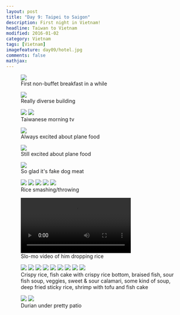 ```yaml
---
layout: post
title: "Day 9: Taipei to Saigon"
description: First night in Vietnam!
headline: Taiwan to Vietnam
modified: 2016-01-02	
category: Vietnam
tags: [Vietnam]
imagefeature: day09/hotel.jpg
comments: false
mathjax:
---
```


<figure>
<a href='{{ site.url }}/images/day09/breakfast.jpg'><img src='{{ site.url }}/images/day09/breakfast.jpg'></a>
    <figcaption>First non-buffet breakfast in a while</figcaption>
</figure>

<figure>
<a href='{{ site.url }}/images/day09/hotel.jpg'><img src='{{ site.url }}/images/day09/hotel.jpg'></a>
    <figcaption>Really diverse building</figcaption>
</figure>

<figure class="half">
<a href='{{ site.url }}/images/day09/eeyore.jpg'><img src='{{ site.url }}/images/day09/eeyore.jpg'></a>
<a href='{{ site.url }}/images/day09/pizza.jpg'><img src='{{ site.url }}/images/day09/pizza.jpg'></a>
    <figcaption>Taiwanese morning tv</figcaption>
</figure>

<figure>
<a href='{{ site.url }}/images/day09/plane-food.jpg'><img src='{{ site.url }}/images/day09/plane-food.jpg'></a>
    <figcaption>Always excited about plane food</figcaption>
</figure>

<figure>
<a href='{{ site.url }}/images/day09/second-plane-food.jpg'><img src='{{ site.url }}/images/day09/second-plane-food.jpg'></a>
    <figcaption>Still excited about plane food</figcaption>
</figure>

<figure>
<a href='{{ site.url }}/images/day09/dog.jpg'><img src='{{ site.url }}/images/day09/dog.jpg'></a>
    <figcaption>So glad it's fake dog meat</figcaption>
</figure>

<figure class="third">
<a href='{{ site.url }}/images/day09/throw1.jpg'><img src='{{ site.url }}/images/day09/throw1.jpg'></a>
<a href='{{ site.url }}/images/day09/throw2.jpg'><img src='{{ site.url }}/images/day09/throw2.jpg'></a>
<a href='{{ site.url }}/images/day09/catch1.jpg'><img src='{{ site.url }}/images/day09/catch1.jpg'></a>
<a href='{{ site.url }}/images/day09/catch2.jpg'><img src='{{ site.url }}/images/day09/catch2.jpg'></a>
<a href='{{ site.url }}/images/day09/catch3.jpg'><img src='{{ site.url }}/images/day09/catch3.jpg'></a>
    <figcaption>Rice smashing/throwing</figcaption>
</figure>

<figure>
<a href='{{ site.url }}/images/day09/rice.mov'><video controls src='{{ site.url }}/images/day09/rice.mov'></video></a>
    <figcaption>Slo-mo video of him dropping rice</figcaption>
</figure>

<figure class="third">
<a href='{{ site.url }}/images/day09/dinner1.jpg'><img src='{{ site.url }}/images/day09/dinner1.jpg'></a>
<a href='{{ site.url }}/images/day09/dinner2.jpg'><img src='{{ site.url }}/images/day09/dinner2.jpg'></a>
<a href='{{ site.url }}/images/day09/dinner3.jpg'><img src='{{ site.url }}/images/day09/dinner3.jpg'></a>
<a href='{{ site.url }}/images/day09/dinner4.jpg'><img src='{{ site.url }}/images/day09/dinner4.jpg'></a>
<a href='{{ site.url }}/images/day09/dinner5.jpg'><img src='{{ site.url }}/images/day09/dinner5.jpg'></a>
<a href='{{ site.url }}/images/day09/dinner6.jpg'><img src='{{ site.url }}/images/day09/dinner6.jpg'></a>
<a href='{{ site.url }}/images/day09/dinner7.jpg'><img src='{{ site.url }}/images/day09/dinner7.jpg'></a>
<a href='{{ site.url }}/images/day09/dinner8.jpg'><img src='{{ site.url }}/images/day09/dinner8.jpg'></a>
<a href='{{ site.url }}/images/day09/dinner9.jpg'><img src='{{ site.url }}/images/day09/dinner9.jpg'></a>
    <figcaption>Crispy rice, fish cake with crispy rice bottom, braised fish, sour fish soup,
    veggies, sweet & sour calamari, some kind of soup, deep fried sticky rice, shrimp with tofu and
    fish cake</figcaption>
</figure>

<figure class="half">
<a href='{{ site.url }}/images/day09/dessert1.jpg'><img src='{{ site.url }}/images/day09/dessert1.jpg'></a>
<a href='{{ site.url }}/images/day09/dessert2.jpg'><img src='{{ site.url }}/images/day09/dessert2.jpg'></a>
    <figcaption>Durian under pretty patio</figcaption>
</figure>


